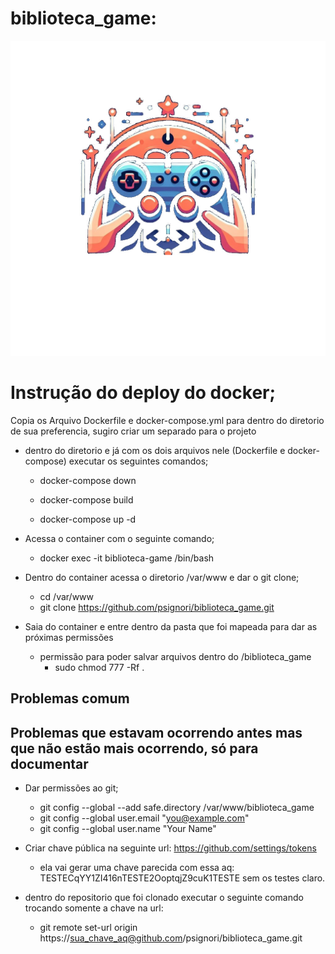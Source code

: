 # biblioteca_game:
<img src="public/img/logo.jpeg" alt="logo">

# Instrução do deploy do docker;
Copia os Arquivo Dockerfile e docker-compose.yml para dentro do diretorio de sua preferencia, sugiro criar um separado para o projeto

* dentro do diretorio e já com os dois arquivos nele (Dockerfile e docker-compose) executar os seguintes comandos;
    * docker-compose down

    * docker-compose build

    * docker-compose up -d

* Acessa o container com o seguinte comando;
  * docker exec -it biblioteca-game /bin/bash

* Dentro do container acessa o diretorio /var/www e dar o git clone;
    * cd /var/www
    * git clone https://github.com/psignori/biblioteca_game.git

* Saia do container e entre dentro da pasta que foi mapeada para dar as próximas permissões
  * permissão para poder salvar arquivos dentro do /biblioteca_game
      * sudo chmod 777 -Rf .

## Problemas comum

## Problemas que estavam ocorrendo antes mas que não estão mais ocorrendo, só para documentar
  * Dar permissões ao git;
    * git config --global --add safe.directory /var/www/biblioteca_game
    * git config --global user.email "you@example.com"
    * git config --global user.name "Your Name"

  * Criar chave pública na seguinte url: https://github.com/settings/tokens
    * ela vai gerar uma chave parecida com essa aq: TESTECqYY1ZI416nTESTE2OoptqjZ9cuK1TESTE sem os testes claro.

  * dentro do repositorio que foi clonado executar o seguinte comando trocando somente a chave na url:
    * git remote set-url origin https://sua_chave_aq@github.com/psignori/biblioteca_game.git